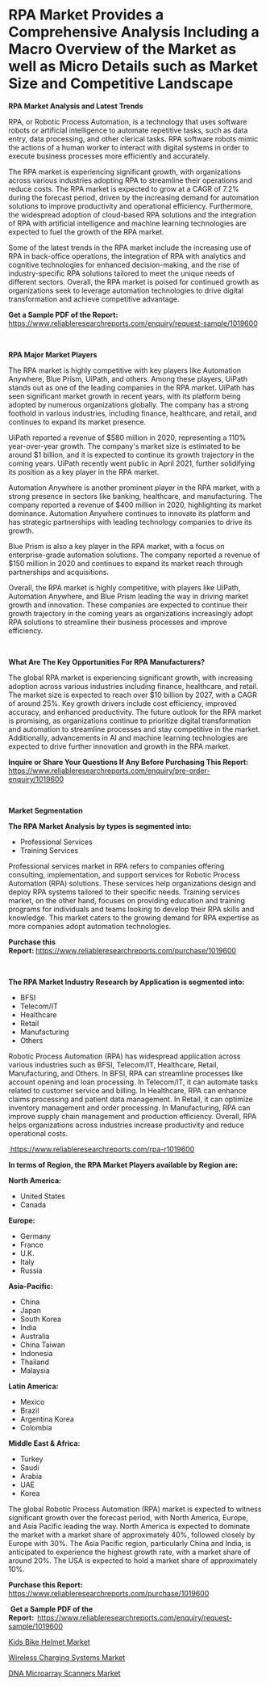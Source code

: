 <p><h1>RPA Market Provides a Comprehensive Analysis Including a Macro Overview of the Market as well as Micro Details such as Market Size and Competitive Landscape</h1></p><p><strong>RPA Market Analysis and Latest Trends</strong></p>
<p><p>RPA, or Robotic Process Automation, is a technology that uses software robots or artificial intelligence to automate repetitive tasks, such as data entry, data processing, and other clerical tasks. RPA software robots mimic the actions of a human worker to interact with digital systems in order to execute business processes more efficiently and accurately.</p><p>The RPA market is experiencing significant growth, with organizations across various industries adopting RPA to streamline their operations and reduce costs. The RPA market is expected to grow at a CAGR of 7.2% during the forecast period, driven by the increasing demand for automation solutions to improve productivity and operational efficiency. Furthermore, the widespread adoption of cloud-based RPA solutions and the integration of RPA with artificial intelligence and machine learning technologies are expected to fuel the growth of the RPA market.</p><p>Some of the latest trends in the RPA market include the increasing use of RPA in back-office operations, the integration of RPA with analytics and cognitive technologies for enhanced decision-making, and the rise of industry-specific RPA solutions tailored to meet the unique needs of different sectors. Overall, the RPA market is poised for continued growth as organizations seek to leverage automation technologies to drive digital transformation and achieve competitive advantage.</p></p>
<p><strong>Get a Sample PDF of the Report:&nbsp;</strong> <a href="https://www.reliableresearchreports.com/enquiry/request-sample/1019600">https://www.reliableresearchreports.com/enquiry/request-sample/1019600</a></p>
<p>&nbsp;</p>
<p><strong>RPA Major Market Players</strong></p>
<p><p>The RPA market is highly competitive with key players like Automation Anywhere, Blue Prism, UiPath, and others. Among these players, UiPath stands out as one of the leading companies in the RPA market. UiPath has seen significant market growth in recent years, with its platform being adopted by numerous organizations globally. The company has a strong foothold in various industries, including finance, healthcare, and retail, and continues to expand its market presence.</p><p>UiPath reported a revenue of $580 million in 2020, representing a 110% year-over-year growth. The company's market size is estimated to be around $1 billion, and it is expected to continue its growth trajectory in the coming years. UiPath recently went public in April 2021, further solidifying its position as a key player in the RPA market.</p><p>Automation Anywhere is another prominent player in the RPA market, with a strong presence in sectors like banking, healthcare, and manufacturing. The company reported a revenue of $400 million in 2020, highlighting its market dominance. Automation Anywhere continues to innovate its platform and has strategic partnerships with leading technology companies to drive its growth.</p><p>Blue Prism is also a key player in the RPA market, with a focus on enterprise-grade automation solutions. The company reported a revenue of $150 million in 2020 and continues to expand its market reach through partnerships and acquisitions.</p><p>Overall, the RPA market is highly competitive, with players like UiPath, Automation Anywhere, and Blue Prism leading the way in driving market growth and innovation. These companies are expected to continue their growth trajectory in the coming years as organizations increasingly adopt RPA solutions to streamline their business processes and improve efficiency.</p></p>
<p>&nbsp;</p>
<p><strong>What Are The Key Opportunities For RPA Manufacturers?</strong></p>
<p><p>The global RPA market is experiencing significant growth, with increasing adoption across various industries including finance, healthcare, and retail. The market size is expected to reach over $10 billion by 2027, with a CAGR of around 25%. Key growth drivers include cost efficiency, improved accuracy, and enhanced productivity. The future outlook for the RPA market is promising, as organizations continue to prioritize digital transformation and automation to streamline processes and stay competitive in the market. Additionally, advancements in AI and machine learning technologies are expected to drive further innovation and growth in the RPA market.</p></p>
<p><strong>Inquire or Share Your Questions If Any Before Purchasing This Report:</strong> <a href="https://www.reliableresearchreports.com/enquiry/pre-order-enquiry/1019600">https://www.reliableresearchreports.com/enquiry/pre-order-enquiry/1019600</a></p>
<p>&nbsp;</p>
<p><strong>Market Segmentation</strong></p>
<p><strong>The RPA Market Analysis by types is segmented into:</strong></p>
<p><ul><li>Professional Services</li><li>Training Services</li></ul></p>
<p><p>Professional services market in RPA refers to companies offering consulting, implementation, and support services for Robotic Process Automation (RPA) solutions. These services help organizations design and deploy RPA systems tailored to their specific needs. Training services market, on the other hand, focuses on providing education and training programs for individuals and teams looking to develop their RPA skills and knowledge. This market caters to the growing demand for RPA expertise as more companies adopt automation technologies.</p></p>
<p><strong>Purchase this Report:&nbsp;</strong><a href="https://www.reliableresearchreports.com/purchase/1019600">https://www.reliableresearchreports.com/purchase/1019600</a></p>
<p>&nbsp;</p>
<p><strong>The RPA Market Industry Research by Application is segmented into:</strong></p>
<p><ul><li>BFSI</li><li>Telecom/IT</li><li>Healthcare</li><li>Retail</li><li>Manufacturing</li><li>Others</li></ul></p>
<p><p>Robotic Process Automation (RPA) has widespread application across various industries such as BFSI, Telecom/IT, Healthcare, Retail, Manufacturing, and Others. In BFSI, RPA can streamline processes like account opening and loan processing. In Telecom/IT, it can automate tasks related to customer service and billing. In Healthcare, RPA can enhance claims processing and patient data management. In Retail, it can optimize inventory management and order processing. In Manufacturing, RPA can improve supply chain management and production efficiency. Overall, RPA helps organizations across industries increase productivity and reduce operational costs.</p></p>
<p><a href="https://www.reliableresearchreports.com/rpa-r1019600">&nbsp;https://www.reliableresearchreports.com/rpa-r1019600</a></p>
<p><strong>In terms of Region, the RPA Market Players available by Region are:</strong></p>
<p>
    <p> <strong> North America: </strong>
        <ul>
            <li>United States</li>
            <li>Canada</li>
        </ul>
        </p> 
    <p> <strong> Europe: </strong>
        <ul>
            <li>Germany</li>
            <li>France</li>
            <li>U.K.</li>
            <li>Italy</li>
            <li>Russia</li>
        </ul>
        </p> 
    <p> <strong> Asia-Pacific: </strong>
        <ul>
            <li>China</li>
            <li>Japan</li>
            <li>South Korea</li>
            <li>India</li>
            <li>Australia</li>
            <li>China Taiwan</li>
            <li>Indonesia</li>
            <li>Thailand</li>
            <li>Malaysia</li>
        </ul>
        </p> 
    <p> <strong> Latin America: </strong>
        <ul>
            <li>Mexico</li>
            <li>Brazil</li>
            <li>Argentina Korea</li>
            <li>Colombia</li>
        </ul>
        </p> 
    <p> <strong> Middle East & Africa: </strong>
        <ul>
            <li>Turkey</li>
            <li>Saudi</li>
            <li>Arabia</li>
            <li>UAE</li>
            <li>Korea</li>
        </ul>
    </p>
    </p>
<p><p>The global Robotic Process Automation (RPA) market is expected to witness significant growth over the forecast period, with North America, Europe, and Asia Pacific leading the way. North America is expected to dominate the market with a market share of approximately 40%, followed closely by Europe with 30%. The Asia Pacific region, particularly China and India, is anticipated to experience the highest growth rate, with a market share of around 20%. The USA is expected to hold a market share of approximately 10%.</p></p>
<p><strong>Purchase this Report: </strong><a href="https://www.reliableresearchreports.com/purchase/1019600">https://www.reliableresearchreports.com/purchase/1019600</a></p>
<p>&nbsp;<strong>Get a Sample PDF of the Report:&nbsp;&nbsp;</strong><a href="https://www.reliableresearchreports.com/enquiry/request-sample/1019600">https://www.reliableresearchreports.com/enquiry/request-sample/1019600</a></p>
<p><strong></strong></p>
<p><p><a href="https://www.linkedin.com/pulse/kids-bike-helmet-market-research-report-unlocks-analysis-o3u6f">Kids Bike Helmet Market</a></p><p><a href="https://github.com/ElmoRunolfsson2023/Market-Research-Report-List-1/blob/main/wireless-charging-systems-market.md">Wireless Charging Systems Market</a></p><p><a href="https://view.publitas.com/reportprime-1/dna-microarray-scanners-market-size-and-market-trends-complete-industry-overview-2024-to-2031/">DNA Microarray Scanners Market</a></p></p>